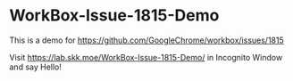 # WorkBox-Issue-1815-Demo

This is a demo for https://github.com/GoogleChrome/workbox/issues/1815

Visit https://lab.skk.moe/WorkBox-Issue-1815-Demo/ in Incognito Window and say Hello!
